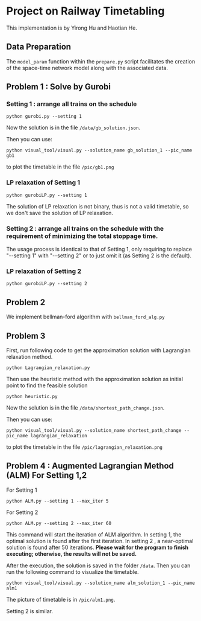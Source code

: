 # Project  on  Railway  Timetabling
This implementation is by Yirong Hu and Haotian He.

## Data Preparation
The `model_param` function within the `prepare.py` script facilitates the creation of the space-time network model along with the associated data.

## Problem 1 : Solve by Gurobi

### Setting 1 : arrange all trains on the schedule

```
python gurobi.py --setting 1
```

Now the solution is in the file `/data/gb_solution.json`.

Then you can use:
```
python visual_tool/visual.py --solution_name gb_solution_1 --pic_name gb1
```
to plot the timetable in the file `/pic/gb1.png`

### LP relaxation of Setting 1
```
python gurobiLP.py --setting 1
```

The solution of LP relaxation is not binary, thus is not a valid timetable, so we don't save the solution of LP relaxation.

### Setting 2 : arrange all trains on the schedule  with the requirement of minimizing the total stoppage time. 

The usage process is identical to that of Setting 1, only requiring  to replace "--setting 1" with "--setting 2" or to just omit it (as Setting 2 is the default). 

### LP relaxation of Setting 2
```
python gurobiLP.py --setting 2
```
## Problem 2

We implement bellman-ford algorithm with `bellman_ford_alg.py`

## Problem 3

First, run following code to get the approximation solution with Lagrangian relaxation method.
```
python Lagrangian_relaxation.py
```
Then use the heuristic method with the approximation solution as initial point to find the feasible solution
```
python heuristic.py
```
Now the solution is in the file `/data/shortest_path_change.json`.

Then you can use:
```
python visual_tool/visual.py --solution_name shortest_path_change --pic_name lagrangian_relaxation
```
to plot the timetable in the file `/pic/lagrangian_relaxation.png`

## Problem 4 : Augmented Lagrangian Method (ALM) For Setting 1,2

For Setting 1
```
python ALM.py --setting 1 --max_iter 5

```
For Setting 2
```
python ALM.py --setting 2 --max_iter 60
```
This command will start the iteration of ALM algorithm. In setting 1, the optimal solution is found after the first iteration. In setting 2 , a near-optimal solution is found after 50 iterations. **Please wait for the program to finish executing; otherwise, the results will not be saved.**

After the execution, the solution is saved in the folder `/data`. Then you can run the following command to visualize the timetable.

```
python visual_tool/visual.py --solution_name alm_solution_1 --pic_name alm1
```

The picture of timetable is in `/pic/alm1.png`.  

Setting 2 is similar.
